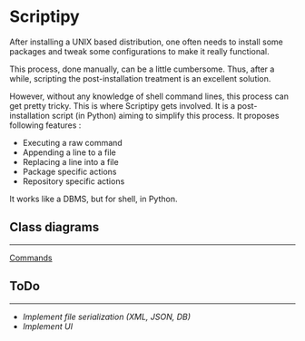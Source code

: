 Scriptipy
=========

After installing a UNIX based distribution, one often needs to install some packages and tweak some configurations to make it really functional.

This process, done manually, can be a little cumbersome. Thus, after a while, scripting the post-installation treatment is an excellent solution.

However, without any knowledge of shell command lines, this process can get pretty tricky. This is where Scriptipy gets involved. It is a post-installation script (in Python) aiming to simplify this process. It proposes following features :

* Executing a raw command
* Appending a line to a file
* Replacing a line into a file
* Package specific actions
* Repository specific actions

It works like a DBMS, but for shell, in Python.


## Class diagrams
-----------------
[Commands](https://www.lucidchart.com/invitations/accept/0864b763-d6b5-4b8f-837d-3d79d1bb6b46)

## ToDo
-------
* _Implement file serialization (XML, JSON, DB)_
* _Implement UI_
